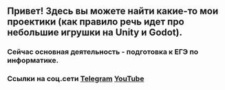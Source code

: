 ## Привет! Здесь вы можете найти какие-то мои проектики (как правило речь идет про небольшие игрушки на Unity и Godot).

### Сейчас основная деятельность - подготовка к ЕГЭ по информатике.
### Ссылки на соц.сети [Telegram](https://t.me/gotovimsyakit_group) [YouTube](https://www.youtube.com/@gotovimsyakit)
